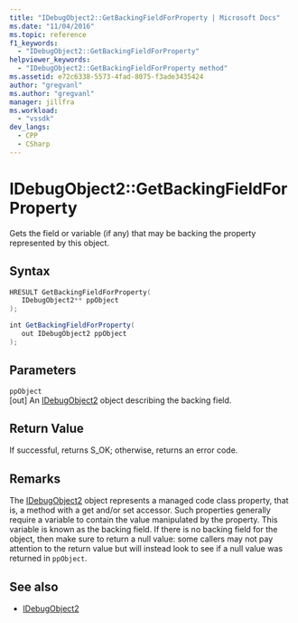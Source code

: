 ```yaml
---
title: "IDebugObject2::GetBackingFieldForProperty | Microsoft Docs"
ms.date: "11/04/2016"
ms.topic: reference
f1_keywords:
  - "IDebugObject2::GetBackingFieldForProperty"
helpviewer_keywords:
  - "IDebugObject2::GetBackingFieldForProperty method"
ms.assetid: e72c6338-5573-4fad-8075-f3ade3435424
author: "gregvanl"
ms.author: "gregvanl"
manager: jillfra
ms.workload:
  - "vssdk"
dev_langs:
  - CPP
  - CSharp
---
```

# IDebugObject2::GetBackingFieldForProperty
Gets the field or variable (if any) that may be backing the property represented by this object.

## Syntax

```cpp
HRESULT GetBackingFieldForProperty(
   IDebugObject2** ppObject
);
```

```csharp
int GetBackingFieldForProperty(
   out IDebugObject2 ppObject
);
```

## Parameters
`ppObject`\
[out] An [IDebugObject2](../../../extensibility/debugger/reference/idebugobject2.md) object describing the backing field.

## Return Value
 If successful, returns S_OK; otherwise, returns an error code.

## Remarks
 The [IDebugObject2](../../../extensibility/debugger/reference/idebugobject2.md) object represents a managed code class property, that is, a method with a get and/or set accessor. Such properties generally require a variable to contain the value manipulated by the property. This variable is known as the backing field. If there is no backing field for the object, then make sure to return a null value: some callers may not pay attention to the return value but will instead look to see if a null value was returned in `ppObject`.

## See also
- [IDebugObject2](../../../extensibility/debugger/reference/idebugobject2.md)
